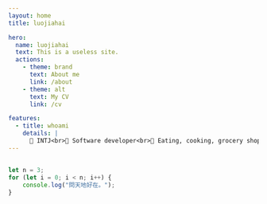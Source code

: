 ```yaml
---
layout: home
title: luojiahai

hero:
  name: luojiahai
  text: This is a useless site.
  actions:
    - theme: brand
      text: About me
      link: /about
    - theme: alt
      text: My CV
      link: /cv

features:
  - title: whoami
    details: |
      🤗 INTJ<br>🔭 Software developer<br>🌱 Eating, cooking, grocery shopping<br>📫 luo[at]jiahai.co
---
```


##

```ts
let n = 3;
for (let i = 0; i < n; i++) {
	console.log("問天地好在。");
}
```
